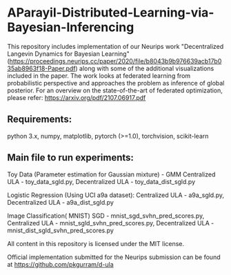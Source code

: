 # AParayil-Distributed-Learning-via-Bayesian-Inferencing
This repository includes implementation of our Neurips work "Decentralized Langevin Dynamics for Bayesian Learning"(https://proceedings.neurips.cc/paper/2020/file/b8043b9b976639acb17b035ab8963f18-Paper.pdf) along with some of the additional visualizations included in the paper. The work looks at federated learning from probabilistic perspective and approaches the problem as inference of global posterior. 
For an overview on the state-of-the-art of federated optimization, please refer: https://arxiv.org/pdf/2107.06917.pdf

Requirements: 
-------------
python 3.x, numpy, matplotlib, pytorch (>=1.0), torchvision, scikit-learn



Main file to run experiments: 
-----------------------------

Toy Data (Parameter estimation for Gaussian mixture) - GMM Centralized ULA - toy_data_sgld.py, Decentralized ULA - toy_data_dist_sgld.py

Logistic Regression (Using UCI a9a dataset): Centralized ULA - a9a_sgld.py, Decentralized ULA - a9a_dist_sgld.py

Image Classification( MNIST) SGD - mnist_sgd_svhn_pred_scores.py, Centralized ULA - mnist_sgld_svhn_pred_scores.py, Decentralized ULA - mnist_dist_sgld_svhn_pred_scores.py

All content in this repository is licensed under the MIT license.


Official implementation submitted for the Neurips submission can be found at https://github.com/pkgurram/d-ula




